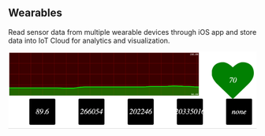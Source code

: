 Wearables
---------
Read sensor data from multiple wearable devices through iOS app and store data into IoT Cloud for analytics and visualization.



![Live Graph](./gateway/mband.gif)



